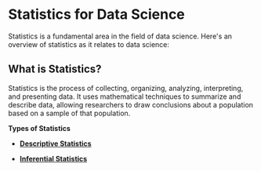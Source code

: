 # **Statistics for Data Science**

Statistics is a fundamental area in the field of data science. Here\'s
an overview of statistics as it relates to data science:

## What is Statistics?

Statistics is the process of collecting, organizing, analyzing,
interpreting, and presenting data. It uses mathematical techniques to
summarize and describe data, allowing researchers to draw conclusions
about a population based on a sample of that population.

**Types of Statistics**

- [**Descriptive Statistics**](https://github.com/AIDataFoundation/Before-ML/blob/main/Statistics%20for%20Data%20Science/2.md)

- [**Inferential Statistics**](https://github.com/AIDataFoundation/Before-ML/blob/main/Statistics%20for%20Data%20Science/3.md)